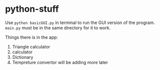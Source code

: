 # python-stuff
Use ```python basicGUI.py``` in terminal to run the GUI version of the program. ```main.py``` must be in the same directory for it to work. 


Things there is in the app:
1. Triangle calculator
2. calculator
3. Dictionary
4. Tempreture convertor
will be adding more later
